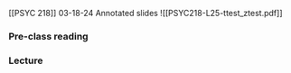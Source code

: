 [[PSYC 218]]
03-18-24
Annotated slides
![[PSYC218-L25-ttest_ztest.pdf]]
### Pre-class reading

### Lecture

